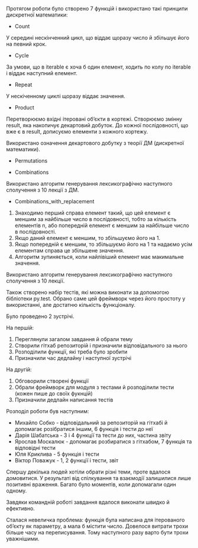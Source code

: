 Протягом роботи було створено 7 функцій і використано такі принципи дискретної математики: 

* Count

У середині нескінченний цикл, що віддає щоразу число й збільшує його на певний крок. 

* Cycle

За умови, що в iterable є хоча б один елемент, ходить по колу по iterable і віддає наступний елемент. 

* Repeat

У нескіченному циклі щоразу віддає значення. 

* Product

Перетворюємо вхідні ітеровані обʼєкти в кортежі. Створюємо змінну result, яка накопичує декартовий добуток. До кожної послідовності, що вже є в result, дописуємо елементи з кожного кортежу. 

Використано означення декартового добутку з теорії ДМ (дискретної математики). 

* Permutations



* Combinations

Використано алгоритм генерування лексикографічно наступного сполучення з 10 лекції з ДМ. 

* Combinations_with_replacement

1. Знаходимо перший справа елемент такий, що цей елемент є меншим за найбільше число в послідовності, тобто за кількість елементів n, або попередній елемент є меншим за найбільше число в послідовності.
2. Якщо даний елемент є меншим, то збільшуємо його на 1. 
3. Якщо попередній є меншим, то збільшуємо його на 1 та надаємо усім елементам справа це збільшене значення. 
4. Алгоритм зупиняється, коли найлівіший елемент має макимальне значення. 

Використано алгоритм генерування лексикографічно наступного сполучення з 10 лекції. 


Також створено набір тестів, які можна виконати за допомогою бібліотеки py.test. Обрано саме цей фреймворк через його простоту у використанні, але достатню кількість функціоналу. 



Було проведено 2 зустрічі. 

На першій:

1. Переглянули загалом завдання й обрали тему 
2. Створили гітхаб репозиторій і призначили відповідального за нього 
3. Розподілили функції, які треба було зробити 
4. Призначили час дедлайну і наступної зустрічі 

На другій: 

1. Обговорили створені функції 
2. Обрали фреймворк для модуля з тестами й розподілили тести (кожен пише до своїх фукнцій) 
3. Призначили дедлайн написання тестів 



Розподіл роботи був наступним: 

* Михайло Собко - відповідальний за репозиторій на гітхабі й допомагає розібратися іншим, 6 функція і тести до неї
* Дарія Шабатська - 3 і 4 функції та тести до них, частина звіту 
* Ярослав Москалюк - допомагає розбиратися з гітхабом, 7 функція та відповідні тести 
* Юля Криклива - 5 функція і тести 
* Віктор Поважук - 1, 2 функції і тести, звіт 

 

Спершу декілька людей хотіли обрати різні теми, проте вдалося домовитися. У результаті від спілкування та взаємодії залишилися лише позитивні враження. Багато було моментів, коли допомагали один одному.

 

Завдяки командній роботі завдання вдалося виконати швидко й ефективно. 

Сталася невеличка проблема: функція була написана для ітерованого обʼєкту як параметру, а мала б містити число. Довелося витрати трохи більше часу на переписування. Тому наступного разу варто бути трохи уважнішими. 

